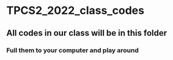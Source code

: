 # TPCS2_2022_class_codes
## All codes in our class will be in this folder
### Full them to your computer and play around
